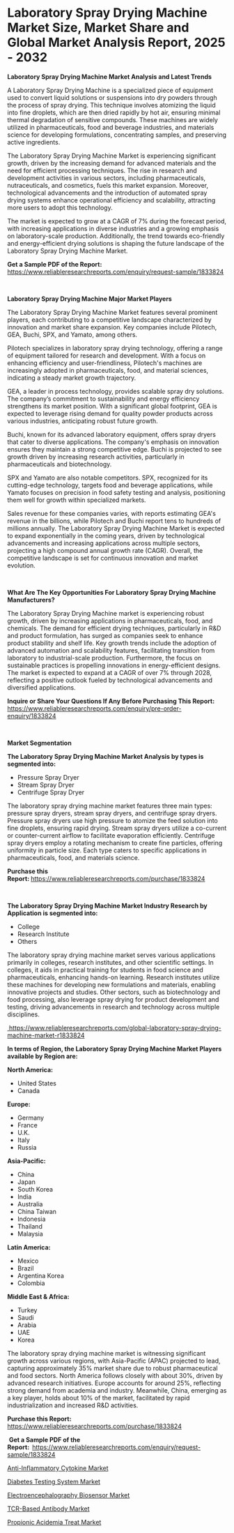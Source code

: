 <p><h1>Laboratory Spray Drying Machine Market Size, Market Share and Global Market Analysis Report, 2025 - 2032</h1></p><p><strong>Laboratory Spray Drying Machine Market Analysis and Latest Trends</strong></p>
<p><p>A Laboratory Spray Drying Machine is a specialized piece of equipment used to convert liquid solutions or suspensions into dry powders through the process of spray drying. This technique involves atomizing the liquid into fine droplets, which are then dried rapidly by hot air, ensuring minimal thermal degradation of sensitive compounds. These machines are widely utilized in pharmaceuticals, food and beverage industries, and materials science for developing formulations, concentrating samples, and preserving active ingredients.</p><p>The Laboratory Spray Drying Machine Market is experiencing significant growth, driven by the increasing demand for advanced materials and the need for efficient processing techniques. The rise in research and development activities in various sectors, including pharmaceuticals, nutraceuticals, and cosmetics, fuels this market expansion. Moreover, technological advancements and the introduction of automated spray drying systems enhance operational efficiency and scalability, attracting more users to adopt this technology.</p><p>The market is expected to grow at a CAGR of 7% during the forecast period, with increasing applications in diverse industries and a growing emphasis on laboratory-scale production. Additionally, the trend towards eco-friendly and energy-efficient drying solutions is shaping the future landscape of the Laboratory Spray Drying Machine Market.</p></p>
<p><strong>Get a Sample PDF of the Report:&nbsp;</strong> <a href="https://www.reliableresearchreports.com/enquiry/request-sample/1833824?utm_campaign=31&utm_medium=2&utm_source=Github&utm_content=ia&utm_term=26032025&utm_id=laboratory-spray-drying-machine">https://www.reliableresearchreports.com/enquiry/request-sample/1833824</a></p>
<p>&nbsp;</p>
<p><strong>Laboratory Spray Drying Machine Major Market Players</strong></p>
<p><p>The Laboratory Spray Drying Machine Market features several prominent players, each contributing to a competitive landscape characterized by innovation and market share expansion. Key companies include Pilotech, GEA, Buchi, SPX, and Yamato, among others.</p><p>Pilotech specializes in laboratory spray drying technology, offering a range of equipment tailored for research and development. With a focus on enhancing efficiency and user-friendliness, Pilotech's machines are increasingly adopted in pharmaceuticals, food, and material sciences, indicating a steady market growth trajectory.</p><p>GEA, a leader in process technology, provides scalable spray dry solutions. The company’s commitment to sustainability and energy efficiency strengthens its market position. With a significant global footprint, GEA is expected to leverage rising demand for quality powder products across various industries, anticipating robust future growth.</p><p>Buchi, known for its advanced laboratory equipment, offers spray dryers that cater to diverse applications. The company's emphasis on innovation ensures they maintain a strong competitive edge. Buchi is projected to see growth driven by increasing research activities, particularly in pharmaceuticals and biotechnology.</p><p>SPX and Yamato are also notable competitors. SPX, recognized for its cutting-edge technology, targets food and beverage applications, while Yamato focuses on precision in food safety testing and analysis, positioning them well for growth within specialized markets.</p><p>Sales revenue for these companies varies, with reports estimating GEA's revenue in the billions, while Pilotech and Buchi report tens to hundreds of millions annually. The Laboratory Spray Drying Machine Market is expected to expand exponentially in the coming years, driven by technological advancements and increasing applications across multiple sectors, projecting a high compound annual growth rate (CAGR). Overall, the competitive landscape is set for continuous innovation and market evolution.</p></p>
<p>&nbsp;</p>
<p><strong>What Are The Key Opportunities For Laboratory Spray Drying Machine Manufacturers?</strong></p>
<p><p>The Laboratory Spray Drying Machine market is experiencing robust growth, driven by increasing applications in pharmaceuticals, food, and chemicals. The demand for efficient drying techniques, particularly in R&D and product formulation, has surged as companies seek to enhance product stability and shelf life. Key growth trends include the adoption of advanced automation and scalability features, facilitating transition from laboratory to industrial-scale production. Furthermore, the focus on sustainable practices is propelling innovations in energy-efficient designs. The market is expected to expand at a CAGR of over 7% through 2028, reflecting a positive outlook fueled by technological advancements and diversified applications.</p></p>
<p><strong>Inquire or Share Your Questions If Any Before Purchasing This Report:</strong> <a href="https://www.reliableresearchreports.com/enquiry/pre-order-enquiry/1833824?utm_campaign=31&utm_medium=2&utm_source=Github&utm_content=ia&utm_term=26032025&utm_id=laboratory-spray-drying-machine">https://www.reliableresearchreports.com/enquiry/pre-order-enquiry/1833824</a></p>
<p>&nbsp;</p>
<p><strong>Market Segmentation</strong></p>
<p><strong>The Laboratory Spray Drying Machine Market Analysis by types is segmented into:</strong></p>
<p><ul><li>Pressure Spray Dryer</li><li>Stream Spray Dryer</li><li>Centrifuge Spray Dryer</li></ul></p>
<p><p>The laboratory spray drying machine market features three main types: pressure spray dryers, stream spray dryers, and centrifuge spray dryers. Pressure spray dryers use high pressure to atomize the feed solution into fine droplets, ensuring rapid drying. Stream spray dryers utilize a co-current or counter-current airflow to facilitate evaporation efficiently. Centrifuge spray dryers employ a rotating mechanism to create fine particles, offering uniformity in particle size. Each type caters to specific applications in pharmaceuticals, food, and materials science.</p></p>
<p><strong>Purchase this Report:&nbsp;</strong><a href="https://www.reliableresearchreports.com/purchase/1833824?utm_campaign=31&utm_medium=2&utm_source=Github&utm_content=ia&utm_term=26032025&utm_id=laboratory-spray-drying-machine">https://www.reliableresearchreports.com/purchase/1833824</a></p>
<p>&nbsp;</p>
<p><strong>The Laboratory Spray Drying Machine Market Industry Research by Application is segmented into:</strong></p>
<p><ul><li>College</li><li>Research Institute</li><li>Others</li></ul></p>
<p><p>The laboratory spray drying machine market serves various applications primarily in colleges, research institutes, and other scientific settings. In colleges, it aids in practical training for students in food science and pharmaceuticals, enhancing hands-on learning. Research institutes utilize these machines for developing new formulations and materials, enabling innovative projects and studies. Other sectors, such as biotechnology and food processing, also leverage spray drying for product development and testing, driving advancements in research and technology across multiple disciplines.</p></p>
<p><a href="https://www.reliableresearchreports.com/global-laboratory-spray-drying-machine-market-r1833824?utm_campaign=31&utm_medium=2&utm_source=Github&utm_content=ia&utm_term=26032025&utm_id=laboratory-spray-drying-machine">&nbsp;https://www.reliableresearchreports.com/global-laboratory-spray-drying-machine-market-r1833824</a></p>
<p><strong>In terms of Region, the Laboratory Spray Drying Machine Market Players available by Region are:</strong></p>
<p>
    <p> <strong> North America: </strong>
        <ul>
            <li>United States</li>
            <li>Canada</li>
        </ul>
        </p> 
    <p> <strong> Europe: </strong>
        <ul>
            <li>Germany</li>
            <li>France</li>
            <li>U.K.</li>
            <li>Italy</li>
            <li>Russia</li>
        </ul>
        </p> 
    <p> <strong> Asia-Pacific: </strong>
        <ul>
            <li>China</li>
            <li>Japan</li>
            <li>South Korea</li>
            <li>India</li>
            <li>Australia</li>
            <li>China Taiwan</li>
            <li>Indonesia</li>
            <li>Thailand</li>
            <li>Malaysia</li>
        </ul>
        </p> 
    <p> <strong> Latin America: </strong>
        <ul>
            <li>Mexico</li>
            <li>Brazil</li>
            <li>Argentina Korea</li>
            <li>Colombia</li>
        </ul>
        </p> 
    <p> <strong> Middle East & Africa: </strong>
        <ul>
            <li>Turkey</li>
            <li>Saudi</li>
            <li>Arabia</li>
            <li>UAE</li>
            <li>Korea</li>
        </ul>
    </p>
    </p>
<p><p>The laboratory spray drying machine market is witnessing significant growth across various regions, with Asia-Pacific (APAC) projected to lead, capturing approximately 35% market share due to robust pharmaceutical and food sectors. North America follows closely with about 30%, driven by advanced research initiatives. Europe accounts for around 25%, reflecting strong demand from academia and industry. Meanwhile, China, emerging as a key player, holds about 10% of the market, facilitated by rapid industrialization and increased R&D activities.</p></p>
<p><strong>Purchase this Report: </strong><a href="https://www.reliableresearchreports.com/purchase/1833824?utm_campaign=31&utm_medium=2&utm_source=Github&utm_content=ia&utm_term=26032025&utm_id=laboratory-spray-drying-machine">https://www.reliableresearchreports.com/purchase/1833824</a></p>
<p>&nbsp;<strong>Get a Sample PDF of the Report:&nbsp;&nbsp;</strong><a href="https://www.reliableresearchreports.com/enquiry/request-sample/1833824?utm_campaign=31&utm_medium=2&utm_source=Github&utm_content=ia&utm_term=26032025&utm_id=laboratory-spray-drying-machine">https://www.reliableresearchreports.com/enquiry/request-sample/1833824</a></p>
<p><strong></strong></p>
<p><p><a href="https://github.com/kirstejuvet/Market-Research-Report-List-1/blob/main/anti-inflammatory-cytokine-market.md?utm_campaign=31&utm_medium=2&utm_source=Github&utm_content=ia&utm_term=26032025&utm_id=laboratory-spray-drying-machine">Anti-Inflammatory Cytokine Market</a></p><p><a href="https://github.com/trossdushi7u/Market-Research-Report-List-1/blob/main/diabetes-testing-system-market.md?utm_campaign=31&utm_medium=2&utm_source=Github&utm_content=ia&utm_term=26032025&utm_id=laboratory-spray-drying-machine">Diabetes Testing System Market</a></p><p><a href="https://github.com/jhoonatsev/Market-Research-Report-List-1/blob/main/electroencephalography-biosensor-market.md?utm_campaign=31&utm_medium=2&utm_source=Github&utm_content=ia&utm_term=26032025&utm_id=laboratory-spray-drying-machine">Electroencephalography Biosensor Market</a></p><p><a href="https://github.com/hamremunazm4/Market-Research-Report-List-1/blob/main/tcr-based-antibody-market.md?utm_campaign=31&utm_medium=2&utm_source=Github&utm_content=ia&utm_term=26032025&utm_id=laboratory-spray-drying-machine">TCR-Based Antibody Market</a></p><p><a href="https://github.com/godutetraeva/Market-Research-Report-List-1/blob/main/propionic-acidemia-treat-market.md?utm_campaign=31&utm_medium=2&utm_source=Github&utm_content=ia&utm_term=26032025&utm_id=laboratory-spray-drying-machine">Propionic Acidemia Treat Market</a></p></p>